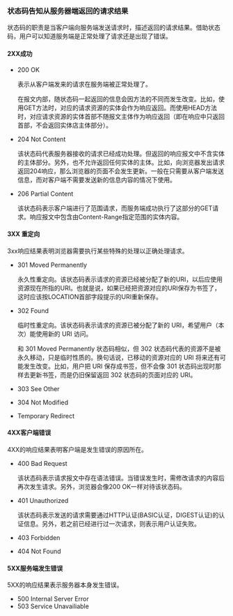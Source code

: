 ### 状态码告知从服务器端返回的请求结果

状态码的职责是当客户端向服务端发送请求时，描述返回的请求结果。借助状态码，用户可以知道服务端是正常处理了请求还是出现了错误。

#### 2XX成功

* 200 OK

  表示从客户端发来的请求在服务端被正常处理了。

  在报文内部，随状态码一起返回的信息会因方法的不同而发生改变。比如，使用GET方法时，对应的请求资源的实体会作为响应返回。而使用HEAD方法时，对应请求资源的实体首部不随报文主体作为响应返回（即在响应中只返回首部，不会返回实体店主体部分）。

* 204 Not Content

  该状态码代表服务器接收的请求已经成功处理。但返回的响应报文中不含实体的主体部分。另外，也不允许返回任何实体的主体。比如，向浏览器发出请求返回204响应，那么浏览器的页面不会发生更新。一般在只需要从客户端发送信息，而对客户端不需要发送新的信息内容的情况下使用。

* 206 Partial Content

  该状态码表示客户端进行了范围请求，而服务端成功执行了这部分的GET请求。响应报文中包含由Content-Range指定范围的实体内容。



#### 3XX 重定向

3xx响应结果表明浏览器需要执行某些特殊的处理以正确处理请求。

* 301 Moved Permanently

  永久性重定向。该状态码表示请求的资源已经被分配了新的URI，以后应使用资源现在所指的URI。也就是说，如果已经把资源对应的URI保存为书签了，这时应该按LOCATION首部字段提示的URI重新保存。

* 302 Found

  临时性重定向。该状态码表示请求的资源已被分配了新的 URI，希望用户（本次）能使用新的 URI 访问。

  和 301 Moved Permanently 状态码相似，但 302 状态码代表的资源不是被永久移动，只是临时性质的。换句话说，已移动的资源对应的 URI 将来还有可能发生改变。比如，用户把 URI 保存成书签，但不会像 301 状态码出现时那样去更新书签，而是仍旧保留返回 302 状态码的页面对应的 URI。

* 303 See Other

* 304 Not Modified

* Temporary Redirect



#### 4XX客户端错误

4XX的响应结果表明客户端是发生错误的原因所在。

* 400 Bad Request

  该状态码表示请求报文中存在语法错误。当错误发生时，需修改请求的内容后再次发生请求。另外，浏览器会像200 OK一样对待该状态码。

* 401 Unauthorized

  该状态码表示发送的请求需要通过HTTP认证(BASIC认证，DIGEST认证)的认证信息。另外，若之前已经进行过一次请求，则表示用户认证失败。

* 403 Forbidden

* 404 Not Found



#### 5XX服务端发生错误

5XX的响应结果表示服务器本身发生错误。

* 500 Internal Server Error
* 503 Service Unavailiable